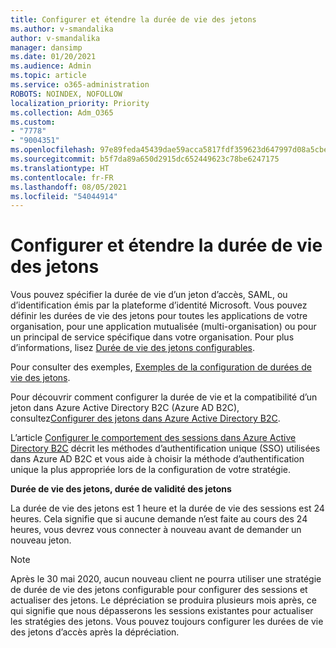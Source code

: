 ```yaml
---
title: Configurer et étendre la durée de vie des jetons
ms.author: v-smandalika
author: v-smandalika
manager: dansimp
ms.date: 01/20/2021
ms.audience: Admin
ms.topic: article
ms.service: o365-administration
ROBOTS: NOINDEX, NOFOLLOW
localization_priority: Priority
ms.collection: Adm_O365
ms.custom:
- "7778"
- "9004351"
ms.openlocfilehash: 97e89feda45439dae59acca5817fdf359623d647997d08a5cbe4a6314fa6db3a
ms.sourcegitcommit: b5f7da89a650d2915dc652449623c78be6247175
ms.translationtype: HT
ms.contentlocale: fr-FR
ms.lasthandoff: 08/05/2021
ms.locfileid: "54044914"
---
```

# <a name="configure-and-extend-token-lifetimes"></a>Configurer et étendre la durée de vie des jetons

Vous pouvez spécifier la durée de vie d’un jeton d’accès, SAML, ou d’identification émis par la plateforme d’identité Microsoft. Vous pouvez définir les durées de vie des jetons pour toutes les applications de votre organisation, pour une application mutualisée (multi-organisation) ou pour un principal de service spécifique dans votre organisation. Pour plus d’informations, lisez [Durée de vie des jetons configurables](https://docs.microsoft.com/azure/active-directory/develop/active-directory-configurable-token-lifetimes).

Pour consulter des exemples, [Exemples de la configuration de durées de vie des jetons](https://docs.microsoft.com/azure/active-directory/develop/configure-token-lifetimes).

Pour découvrir comment configurer la durée de vie et la compatibilité d’un jeton dans Azure Active Directory B2C (Azure AD B2C), consultez[Configurer des jetons dans Azure Active Directory B2C](https://docs.microsoft.com/azure/active-directory-b2c/configure-tokens?pivots=b2c-user-flow).

L’article [Configurer le comportement des sessions dans Azure Active Directory B2C](https://docs.microsoft.com/azure/active-directory-b2c/session-behavior?pivots=b2c-user-flow) décrit les méthodes d’authentification unique (SSO) utilisées dans Azure AD B2C et vous aide à choisir la méthode d’authentification unique la plus appropriée lors de la configuration de votre stratégie.

**Durée de vie des jetons, durée de validité des jetons**

La durée de vie des jetons est 1 heure et la durée de vie des sessions est 24 heures. Cela signifie que si aucune demande n’est faite au cours des 24 heures, vous devrez vous connecter à nouveau avant de demander un nouveau jeton.

> [!NOTE]
> Après le 30 mai 2020, aucun nouveau client ne pourra utiliser une stratégie de durée de vie des jetons configurable pour configurer des sessions et actualiser des jetons. Le dépréciation se produira plusieurs mois après, ce qui signifie que nous dépasserons les sessions existantes pour actualiser les stratégies des jetons. Vous pouvez toujours configurer les durées de vie des jetons d’accès après la dépréciation.






